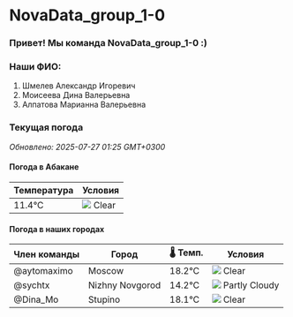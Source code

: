 # NovaData_group_1-0
### Привет! Мы команда NovaData_group_1-0 :)

### Наши ФИО:
1. Шмелев Александр Игоревич
2. Моисеева Дина Валерьевна
3. Алпатова Марианна Валерьевна

### Текущая погода
<!-- WEATHER:START -->
_Обновлено: 2025-07-27 01:25 GMT+0300_

#### Погода в Абакане

| Температура | Условия |
|-------------|----------|
| 11.4°C     | ![](https://cdn.weatherapi.com/weather/64x64/day/113.png) Clear |

#### Погода в наших городах

| Член команды  | Город               | 🌡️ Темп.  | Условия          |
|---------------|---------------------|-----------|--------------------|
| @aytomaximo    | Moscow              |   18.2°C | ![](https://cdn.weatherapi.com/weather/64x64/night/113.png) Clear        |
| @sychtx        | Nizhny Novgorod     |   14.2°C | ![](https://cdn.weatherapi.com/weather/64x64/night/116.png) Partly Cloudy |
| @Dina_Mo       | Stupino             |   18.1°C | ![](https://cdn.weatherapi.com/weather/64x64/night/113.png) Clear        |

<!-- WEATHER:END -->
